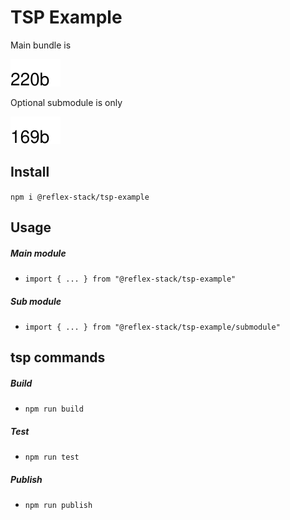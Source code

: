 # TSP Example
Main bundle is

<picture style="display: inline-block">
  <source media="(prefers-color-scheme: dark)" srcset="./reports/main-dark.svg">
  <img src="./reports/main-light.svg">
</picture>

Optional submodule is only

<picture style="display: inline-block">
  <source media="(prefers-color-scheme: dark)" srcset="./reports/submodule-dark.svg">
  <img src="./reports/submodule-light.svg">
</picture>

## Install

`npm i @reflex-stack/tsp-example`

## Usage

##### Main module
- `import { ... } from "@reflex-stack/tsp-example"`

##### Sub module
- `import { ... } from "@reflex-stack/tsp-example/submodule"`

## tsp commands

##### Build
- `npm run build`
##### Test
- `npm run test`
##### Publish
- `npm run publish`
